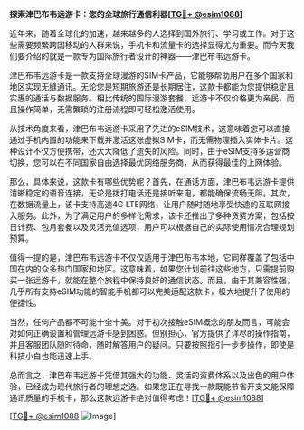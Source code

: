 **探索津巴布韦远游卡：您的全球旅行通信利器[[TG💪+ @esim1088](https://t.me/s/esim1088)]**

近年来，随着全球化的加速，越来越多的人选择到国外旅行、学习或工作。对于这些需要频繁跨国移动的人群来说，手机卡和流量卡的选择显得尤为重要。而今天我们要介绍的就是一款专为国际旅行者设计的神器——津巴布韦远游卡。

津巴布韦远游卡是一款支持全球漫游的SIM卡产品，它能够帮助用户在多个国家和地区实现无缝通讯。无论您是短期旅游还是长期居住，这款卡都能为您提供稳定且实惠的通话与数据服务。相比传统的国际漫游套餐，远游卡不仅价格更为亲民，而且操作简单，无需繁琐的注册流程即可轻松激活使用。

从技术角度来看，津巴布韦远游卡采用了先进的eSIM技术，这意味着您可以直接通过手机内置的功能来下载并激活这张虚拟SIM卡，而无需物理插入实体卡片。这种设计不仅方便携带，还大大降低了遗失的风险。同时，由于eSIM支持多运营商切换，您可以在不同国家自由选择最优网络服务商，从而获得最佳的上网体验。

那么，具体来说，这款卡有哪些优势呢？首先，在通话方面，津巴布韦远游卡提供清晰稳定的语音连接，无论是拨打电话还是接听来电，都能确保流畅无阻。其次，在数据流量上，该卡支持高速4G LTE网络，让用户随时随地享受快速的互联网接入服务。此外，为了满足用户的多样化需求，该卡还推出了多种资费方案，包括按日计费、包月套餐以及灵活充值选项，用户可以根据自己的实际使用情况合理规划预算。

值得一提的是，津巴布韦远游卡不仅仅适用于津巴布韦本地，它同样覆盖了包括中国在内的众多热门国家和地区。这意味着，如果您计划前往这些地方，只需提前购买一张远游卡，就能在整个旅程中保持良好的通信状态。而且，由于其兼容性强，几乎所有支持eSIM功能的智能手机都可以完美适配这款卡，极大地提升了使用的便捷性。

当然，任何产品都不可能十全十美。对于初次接触eSIM概念的朋友而言，可能会对如何正确设置和管理远游卡感到困惑。但别担心，官方提供了详尽的操作指南，并且客服团队随时待命，随时解答用户的疑问。只要按照指引一步步操作，即使是科技小白也能迅速上手。

总而言之，津巴布韦远游卡凭借其强大的功能、灵活的资费体系以及出色的用户体验，已经成为现代旅行者的理想之选。如果您正在寻找一款既能节省开支又能保障通讯质量的手机卡，那么这款远游卡绝对值得考虑！[[TG💪+ @esim1088](https://t.me/s/esim1088)]

[[TG💪+ @esim1088](https://t.me/s/esim1088) ![Image](https://i.postimg.cc/4NQfJmqS/Snipaste-2025-05-13-00-14-12.png)]